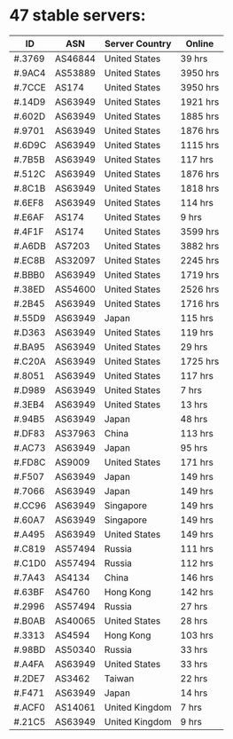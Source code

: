 # 47 stable servers:

| ID | ASN | Server Country | Online |
| ------ | ------ | ------ | ------ |
| #.3769 | AS46844 | United States | 39 hrs |
| #.9AC4 | AS53889 | United States | 3950 hrs |
| #.7CCE | AS174 | United States | 3950 hrs |
| #.14D9 | AS63949 | United States | 1921 hrs |
| #.602D | AS63949 | United States | 1885 hrs |
| #.9701 | AS63949 | United States | 1876 hrs |
| #.6D9C | AS63949 | United States | 1115 hrs |
| #.7B5B | AS63949 | United States | 117 hrs |
| #.512C | AS63949 | United States | 1876 hrs |
| #.8C1B | AS63949 | United States | 1818 hrs |
| #.6EF8 | AS63949 | United States | 114 hrs |
| #.E6AF | AS174 | United States | 9 hrs |
| #.4F1F | AS174 | United States | 3599 hrs |
| #.A6DB | AS7203 | United States | 3882 hrs |
| #.EC8B | AS32097 | United States | 2245 hrs |
| #.BBB0 | AS63949 | United States | 1719 hrs |
| #.38ED | AS54600 | United States | 2526 hrs |
| #.2B45 | AS63949 | United States | 1716 hrs |
| #.55D9 | AS63949 | Japan | 115 hrs |
| #.D363 | AS63949 | United States | 119 hrs |
| #.BA95 | AS63949 | United States | 29 hrs |
| #.C20A | AS63949 | United States | 1725 hrs |
| #.8051 | AS63949 | United States | 117 hrs |
| #.D989 | AS63949 | United States | 7 hrs |
| #.3EB4 | AS63949 | United States | 13 hrs |
| #.94B5 | AS63949 | Japan | 48 hrs |
| #.DF83 | AS37963 | China | 113 hrs |
| #.AC73 | AS63949 | Japan | 95 hrs |
| #.FD8C | AS9009 | United States | 171 hrs |
| #.F507 | AS63949 | Japan | 149 hrs |
| #.7066 | AS63949 | Japan | 149 hrs |
| #.CC96 | AS63949 | Singapore | 149 hrs |
| #.60A7 | AS63949 | Singapore | 149 hrs |
| #.A495 | AS63949 | United States | 149 hrs |
| #.C819 | AS57494 | Russia | 111 hrs |
| #.C1D0 | AS57494 | Russia | 112 hrs |
| #.7A43 | AS4134 | China | 146 hrs |
| #.63BF | AS4760 | Hong Kong | 142 hrs |
| #.2996 | AS57494 | Russia | 27 hrs |
| #.B0AB | AS40065 | United States | 28 hrs |
| #.3313 | AS4594 | Hong Kong | 103 hrs |
| #.98BD | AS50340 | Russia | 33 hrs |
| #.A4FA | AS63949 | United States | 33 hrs |
| #.2DE7 | AS3462 | Taiwan | 22 hrs |
| #.F471 | AS63949 | Japan | 14 hrs |
| #.ACF0 | AS14061 | United Kingdom | 7 hrs |
| #.21C5 | AS63949 | United Kingdom | 9 hrs |

